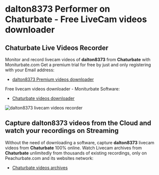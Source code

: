 # dalton8373 Performer on Chaturbate - Free LiveCam videos downloader

## Chaturbate Live Videos Recorder

Monitor and record livecam videos of **dalton8373** from **Chaturbate** with Moniturbate.com
Get a premium trial for free by just and only registering with your Email address:
* [dalton8373 Premium videos downloader](https://moniturbate.com/request-demo-licence-key.html)

Free livecam videos downloader - Moniturbate Software:
* [Chaturbate videos downloader](https://moniturbate.com/moniturbate-download-software.html)

![dalton8373 livecam videos recorder](https://peachurnet.com/templates/moniturbate-software.png)


## Capture dalton8373 videos from the Cloud and watch your recordings on Streaming

Without the need of downloading a software, capture **dalton8373** livecam videos from **Chaturbate** 100% online.
Watch Livecam archives from **Chaturbate** unlimitedly from thousands of existing recordings, only on Peachurbate.com and its websites network:
* [Chaturbate videos archives](https://peachurnet.com/)